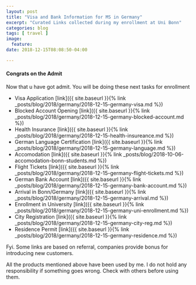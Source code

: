 ```yaml
---
layout: post
title: "Visa and Bank Information for MS in Germany"
excerpt: "Curated Links collected during my enrollment at Uni Bonn"
categories: blog
tags: [ travel ]
image:
  feature:
date: 2018-12-15T08:08:50-04:00

---
```



#### Congrats on the Admit


Now that u have got admit. You will be doing these next tasks for enrollment

- Visa Application [link]({{ site.baseurl }}{% link _posts/blog/2018/germany/2018-12-15-germany-visa.md %})
- Blocked Account Opening [link]({{ site.baseurl }}{% link _posts/blog/2018/germany/2018-12-15-germany-blocked-account.md %})
- Health Insurance [link]({{ site.baseurl }}{% link _posts/blog/2018/germany/2018-12-15-health-insureance.md %})
- German Language Certification [link]({{ site.baseurl }}{% link _posts/blog/2018/germany/2018-12-15-germany-language.md %})
- Accomodation [link]({{ site.baseurl }}{% link _posts/blog/2018-10-06-accomodation-bonn-students.md %})
- Flight Tickets [link]({{ site.baseurl }}{% link _posts/blog/2018/germany/2018-12-15-germany-flight-tickets.md %})
- German Bank Account [link]({{ site.baseurl }}{% link _posts/blog/2018/germany/2018-12-15-germany-bank-account.md %})
- Arrival in Bonn/Germany [link]({{ site.baseurl }}{% link _posts/blog/2018/germany/2018-12-15-germany-arrival.md %})
- Enrollment in University [link]({{ site.baseurl }}{% link _posts/blog/2018/germany/2018-12-15-germany-uni-enrollment.md %})
- City Registration [link]({{ site.baseurl }}{% link _posts/blog/2018/germany/2018-12-15-germany-city-reg.md %})
- Residence Permit [link]({{ site.baseurl }}{% link _posts/blog/2018/germany/2018-12-15-germany-residence.md %})



Fyi. Some links are based on referral, companies provide bonus for introducing new customers.

All the products mentioned above have been used by me. I do not hold any responsibility if something goes wrong. Check with others before using them.
